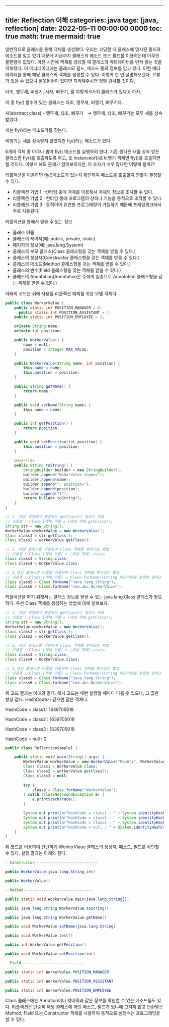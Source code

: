 ---
title: Reflection 이해
categories: java
tags: [java, reflection]
date: 2022-05-11 00:00:00 0000
toc: true
math: true
mermaid: true
----

일반적으로 클래스를 통해 객체를 생성했다. 
우리는 코딩할 때 클래스에 명시된 필드와 메소드를 알고 있기 때문에 지금까지 클래스의 메소드 또는 필드를 이용하는데 아무런 불편함이 없었다. 
이전 시간에 객체를 생성할 때 클래스의 메타데이터를 먼저 읽는 것을 이해했다. 이 메타데이터에는 클래스의 필드, 메소드 등의 정보를 담고 있다. 
이런 메타데이터를 통해 해당 클래스의 객체를 생성할 수 있다. 
이렇게 한 번 설명해보겠다. 
오류가 있을 수 있으니 잘못된점이 있다면 지적해주시면 정말 감사할 것이다. 

타조, 앵무새, 비행기, 사자, 뻐꾸기, 말 이렇게 6가지 클래스가 있다고 하자. 

이 중 fly() 함수가 있는 클래스는 타조, 앵무새, 비행기, 뻐꾸기다.

새(abstract class) - 앵무새, 타조, 뻐꾸기    -> 앵무새, 타조, 뻐꾸기는 모두 새를 상속받았다. 

새는 fly()라는 메소드가를 갖는다.

비행기는 새를 상속받지 않았지만 fly()라는 메소드가 있다.

6개의 객체 중 아무나 뽑아 fly() 메소드를 실행하려 한다. 기존 생각은 새를 상속 받은 클래스면 fly()를 호출하도록 하고, 또 instanceof()로 비행기 객체면 fly()를 호출하면 될 것이다. 이렇게 해도 문제가 없어보이지만, 이 숫자가 매우 많다면 어떻게 될까??

리플렉션을 이용하면 fly()메소드가 있는지 확인하여 메소드를 호출할지 안할지 결정할 수 있다.

- 리플렉션 기법 1 : 런타임 중에 객체를 이용해서 객체의 정보를 조사할 수 있다.
- 리플렉션 기법 2 : 런타임 중에 프로그램의 상태나 기능을 동적으로 조작할 수 있다.
- 리플레션 기법 3 : 동적이며 유연한 프로그래밍이 가능하기 때문에 프레임워크에서 주로 사용된다.

리플렉션을 통해서 얻을 수 있는 정보

- 클래스 이름
- 클래스의 제어자(예: public, private, static)
- 패키지의 정보(예: java.lang.System)
- 클래스의 부모 클래스(Class 클래스형을 갖는 객체를 받을 수 있다.)
- 클래스의 생성자(Constructor 클래스형을 갖는 객체를 받을 수 있다.)
- 클래스의 메소드(Method 클래스형을 갖는 객체를 받을 수 있다.)
- 클래스의 변수(Field 클래스형을 갖는 객체를 받을 수 있다.)
- 클래스의 Annotation(Annotation은 주석의 일종으로 Annotation 클래스형을 갖는 객체를 받을 수 있다.)

아래의 코드는 뒤에 사용될 리플렉션 예제를 위한 모델 객체다.

```java
public class WorkerValue { 
    public static int POSITION_MANAGER = 0; 
	  public static int POSITION_ASSISTANT = 1; 
    public static int POSITION_EMPLOYEE = 2; 

    private String name; 
    private int position; 

    public WorkerValue() { 
        name = null; 
        position = Integer.MAX_VALUE; 
    } 

    public WorkerValue(String name, int position) { 
        this.name = name; 
        this.position = position; 
    } 

    public String getName() { 
        return name; 
    } 

    public void setName(String name) { 
        this.name = name; 
    } 

    public int getPosition() { 
        return position; 
    } 

    public void setPosition(int position) { 
        this.position = position; 
    } 
 
    @Override 
    public String toString() { 
        StringBuilder builder = new StringBuilder(); 
        builder.append("WokerValue [name="); 
        builder.append(name); 
        builder.append(", position="); 
        builder.append(position); 
        builder.append("]"); 
        return builder.toString(); 
    } 
}
```

```java
// 1. 대상 객체에서 제공하는 getClass() 메소드 이용 
// 사용법 : Class [객체 이름 = [대상 객체.getClass(); 
String str = new String(); 
WorkerValue workerValue = new WorkerValue(); 
Class class1 = str.getClass(); 
Class class2 = workerValue.getClass(); 

// 2. 대상 클래스를 이용하여 Class 객체를 받아오는 방법 
// 사용법 : Class [객체 이름] = [대상 객체].class; 
Class class3 = String.class; 
Class class4 = WorkerValue.class; 

// 3.대상 클래스의 이름을 이용하여 Class 객체를 받아오는 방법 
// 사용법 : Class [객체 이름] = Class.forName([String 패키지명을 포함한 클래스 이름]) 
Class class5 = Class.forName("java.lang.String"); 
Class class6 = Class.forName("com.abc.WorkerValue");
```

리플렉션을 하기 위해서는 클래스 정보를 얻을 수 있는 java.lang.Class 클래스가 필요하다. 우선 Class 객체를 생성하는 방법에 대해 살펴보자.

```java
// 1. 대상 객체에서 제공하는 getClass() 메소드 이용
// 사용법 : Class [객체 이름 = [대상 객체.getClass();
String str = new String();
WorkerValue workerValue = new WorkerValue();
Class class1 = str.getClass();
Class class2 = workerValue.getClass();

// 2. 대상 클래스를 이용하여 Class 객체를 받아오는 방법
// 사용법 : Class [객체 이름] = [대상 객체].class;
Class class3 = String.class;
Class class4 = WorkerValue.class;

// 3.대상 클래스의 이름을 이용하여 Class 객체를 받아오는 방법
// 사용법 : Class [객체 이름] = Class.forName([String 패키지명을 포함한 클래스 이름])
Class class5 = Class.forName("java.lang.String");
Class class6 = Class.forName("com.abc.WorkerValue");
```

위 코드 결과는 아래와 같다. 해시 코드는 매번 실행할 때마다 다를 수 있으나, 그 값은 항상 같다. HashCode가 같으면 같은 객체다.

HashCode = class1 : 1639705018

HashCode = class2 : 1639705018

HashCode = class3 : 1639705018

HashCode = null : 0

```java
public class ReflectionSample1 {

	public static void main(String[] args) {
		WorkerValue workerValue = new WorkerValue("Moonti", WorkerValue.POSITION_MANAGER);
		Class class1 = WorkerValue.class;
		Class class2 = workerValue.getClass();
		Class class3 = null;
	
		try {
			class3 = Class.forName("WorkerValue");
		} catch (ClassNotFoundException e) {
			e.printStackTrace();
		}

		System.out.println("HashCode = class1 : " + System.identityHashCode(class1));
		System.out.println("HashCode = class2 : " + System.identityHashCode(class2));
		System.out.println("HashCode = class3 : " + System.identityHashCode(class3));
		System.out.println("HashCode = null : " + System.identityHashCode(null));		
	}
}
```

위 코드를 이용하여 간단하게 WorkerVlaue 클래스의 생성자, 메소드, 필드를 확인할 수 있다. 실행 결과는 아래와 같다.

```java
- Constructor----------------------------

public WorkerValue(java.lang.String,int)

public WorkerValue()

- Method-------------------------------

public static void WorkerValue.main(java.lang.String[])

public java.lang.String WorkerValue.toString()

public java.lang.String WorkerValue.getName()

public void WorkerValue.setName(java.lang.String)

public void WorkerValue.test()

public int WorkerValue.getPosition()

public void WorkerValue.setPosition(int)

- Field----------------------------

public static int WorkerValue.POSITION_MANAGER

public static int WorkerValue.POSITION_ASSISTANT

public static int WorkerValue.POSITION_EMPLOYEE
```

Class 클래스에는 Annotion이나 제네릭과 같은 정보를 확인할 수 있는 메소드들도 있다. 리플렉션은 단순히 해당 클래스에 어떤 메소드, 필드가 있냐에 그치지 않고 반환받은 Method, Field 또는 Constructor 객체를 사용하여 동적으로 실행ㅎ는 프로그래밍을 할 수 있다.